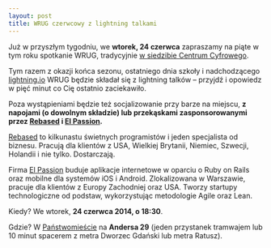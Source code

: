 ```yaml
---
layout: post
title: WRUG czerwcowy z lightning talkami
---
```


Już w przyszłym tygodniu, we **wtorek, 24 czerwca**
zapraszamy na piąte w tym roku spotkanie WRUG, tradycyjnie
[w siedzibie Centrum Cyfrowego](http://panstwomiasto.pl).

Tym razem z okazji końca sezonu, ostatniego dnia szkoły i nadchodzącego
[lightning.io](http://lightning.io) WRUG będzie składał się z lightning
talków – przyjdź i opowiedz w pięć minut co Cię ostatnio zaciekawiło.

Poza wystąpieniami będzie też socjalizowanie przy barze na miejscu, **z
napojami (o dowolnym składzie) lub przekąskami zasponsorowanymi przez
[Rebased](http://rebased.pl) i [El Passion](http://www.elpassion.com).**

[Rebased](http://rebased.pl) to kilkunastu świetnych programistów
i jeden specjalista od biznesu. Pracują dla klientów z USA, Wielkiej
Brytanii, Niemiec, Szwecji, Holandii i nie tylko. Dostarczają.

Firma [El Passion](http://www.elpassion.com) buduje aplikacje
internetowe w oparciu o Ruby on Rails oraz mobilne dla systemów
iOS i Android. Zlokalizowana w Warszawie, pracuje dla klientów
z Europy Zachodniej oraz USA. Tworzy startupy technologiczne od
podstaw, wykorzystując metodologie Agile oraz Lean.

Kiedy? We wtorek, **24 czerwca 2014, o 18:30**.

Gdzie? W [Państwomieście](http://panstwomiasto.pl) na
**Andersa 29** (jeden przystanek tramwajem lub 10 minut
spacerem z metra Dworzec Gdański lub metra Ratusz).
